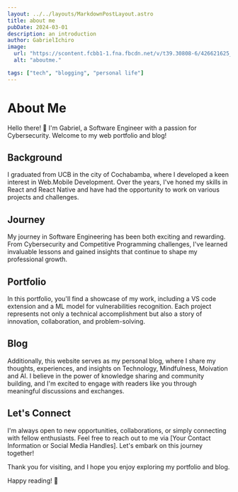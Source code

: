 ```yaml
---
layout: ../../layouts/MarkdownPostLayout.astro
title: about me
pubDate: 2024-03-01
description: an introduction
author: GabrielIchiro
image:
  url: "https://scontent.fcbb1-1.fna.fbcdn.net/v/t39.30808-6/426621625_3704554559791592_4254498922410147930_n.jpg?stp=cp6_dst-jpg&_nc_cat=109&ccb=1-7&_nc_sid=5f2048&_nc_ohc=zVMEIzqJhW4Q7kNvgFBqm2x&_nc_ht=scontent.fcbb1-1.fna&oh=00_AYASQkwis3JuiDbLo6AYoXLQjLm6aYP8dtjTF2zIynq98w&oe=6650C635"
  alt: "aboutme."

tags: ["tech", "blogging", "personal life"]
---
```


# About Me

Hello there! 👋 I'm Gabriel, a Software Engineer with a passion for Cybersecurity. Welcome to my web portfolio and blog!

## Background

I graduated from UCB in the city of Cochabamba, where I developed a keen interest in Web.Mobile Development. Over the years, I've honed my skills in React and React Native and have had the opportunity to work on various projects and challenges.

## Journey

My journey in Software Engineering has been both exciting and rewarding. From Cybersecurity and Competitive Programming challenges, I've learned invaluable lessons and gained insights that continue to shape my professional growth.

## Portfolio

In this portfolio, you'll find a showcase of my work, including a VS code extension and a ML model for vulnerabilities recognition. Each project represents not only a technical accomplishment but also a story of innovation, collaboration, and problem-solving.

## Blog

Additionally, this website serves as my personal blog, where I share my thoughts, experiences, and insights on Technology, Mindfulness, Moivation and AI. I believe in the power of knowledge sharing and community building, and I'm excited to engage with readers like you through meaningful discussions and exchanges.

## Let's Connect

I'm always open to new opportunities, collaborations, or simply connecting with fellow enthusiasts. Feel free to reach out to me via [Your Contact Information or Social Media Handles]. Let's embark on this journey together!

Thank you for visiting, and I hope you enjoy exploring my portfolio and blog.

Happy reading! 🚀
